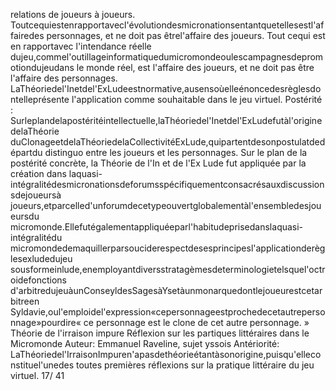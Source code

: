 relations de joueurs à joueurs. 
Toutcequiestenrapportavecl'évolutiondesmicronationsentantquetellesestl'affairedes
personnages, et ne doit pas êtrel'affaire des joueurs. Tout cequi est en rapportavec l'intendance réelle
dujeu,commel'outillageinformatiquedumicromondeoulescampagnesdepromotiondujeudans
le monde réel, est l'affaire des joueurs, et ne doit pas être l'affaire des personnages. 
LaThéoriedel'Inetdel'ExLudeestnormative,ausensoùelleénoncedesrèglesdontelleprésente
l'application comme souhaitable dans le jeu virtuel. 
Postérité : 
Surleplandelapostéritéintellectuelle,laThéoriedel'Inetdel'ExLudefutàl'originedelaThéorie
duClonageetdelaThéoriedelaCollectivitéExLude,quipartentdesonpostulatdedépartdu
distinguo entre les joueurs et les personnages. 
Sur le plan de la postérité concrète, la Théorie de l'In et de l'Ex Lude fut appliquée par la création dans
laquasi-intégralitédesmicronationsdeforumsspécifiquementconsacrésauxdiscussionsdejoueursà
joueurs,etparcelled'unforumdecetypeouvertglobalementàl'ensembledesjoueursdu
micromonde.Ellefutégalementappliquéeparl'habitudeprisedanslaquasi-intégralitédu
micromondedemaquillerparsouciderespectdesesprincipesl'applicationderèglesexludedujeu
sousformeinlude,enemployantdiversstratagèmesdeterminologietelsquel'octroidefonctions
d'arbitredujeuàunConseyldesSagesàYsetàunmonarquedontlejoueurestcetarbitreen
Syldavie,oul'emploidel'expression«cepersonnageestprochedecetautrepersonnage»pourdire«
ce personnage est le clone de cet autre personnage. » 
Théorie de l'irraison impure
Réflexion sur les partiques littéraires dans le Micromonde
Auteur: 
Emmanuel Raveline, sujet yssois 
Antériorité: 
LaThéoriedel'IrraisonImpuren'apasdethéorieétantàsonorigine,puisqu'elleconstituel'unedes
toutes premières réflexions sur la pratique littéraire du jeu virtuel. 
17/ 41